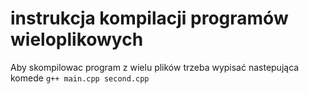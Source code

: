 # instrukcja kompilacji programów wieloplikowych 
Aby skompilowac program z wielu plików trzeba wypisać nastepująca komede 
`g++ main.cpp second.cpp`